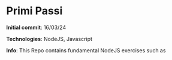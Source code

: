 # Primi Passi

**Initial commit**: 16/03/24

**Technologies**: NodeJS, Javascript

**Info**: This Repo contains fundamental NodeJS exercises such as
